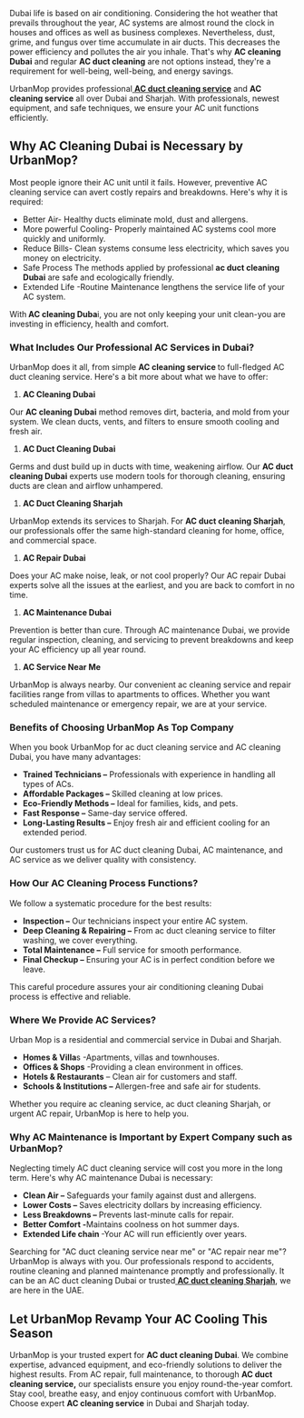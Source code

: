 <p><span style="font-weight: 400;">Dubai life is based on air conditioning. Considering the hot weather that prevails throughout the year, AC systems are almost round the clock in houses and offices as well as business complexes. Nevertheless, dust, grime, and fungus over time accumulate in air ducts. This decreases the power efficiency and pollutes the air you inhale. That's why </span><strong>AC cleaning Dubai</strong><span style="font-weight: 400;"> and regular </span><strong>AC duct cleaning</strong><span style="font-weight: 400;"> are not options instead, they're a requirement for well-being, well-being, and energy savings.</span></p>
<p><span style="font-weight: 400;">UrbanMop provides professional</span><a href="https://www.urbanmop.com/service/details/ac-cleaning-service"><span style="font-weight: 400;"> </span><strong>AC duct cleaning service</strong></a><span style="font-weight: 400;"> and </span><strong>AC cleaning service</strong><span style="font-weight: 400;"> all over Dubai and Sharjah. With professionals, newest equipment, and safe techniques, we ensure your AC unit functions efficiently.</span></p>
<h2><strong>Why AC Cleaning Dubai is Necessary by UrbanMop?</strong></h2>
<p><span style="font-weight: 400;">Most people ignore their AC unit until it fails. However, preventive AC cleaning service can avert costly repairs and breakdowns. Here's why it is required:</span></p>
<ul>
<li style="font-weight: 400;" aria-level="1"><span style="font-weight: 400;">Better Air- Healthy ducts eliminate mold, dust and allergens.</span></li>
<li style="font-weight: 400;" aria-level="1"><span style="font-weight: 400;">More powerful Cooling- Properly maintained AC systems cool more quickly and uniformly.</span></li>
<li style="font-weight: 400;" aria-level="1"><span style="font-weight: 400;">Reduce Bills- Clean systems consume less electricity, which saves you money on electricity.</span></li>
<li style="font-weight: 400;" aria-level="1"><span style="font-weight: 400;">Safe Process The methods applied by professional </span><strong>ac duct cleaning Dubai</strong><span style="font-weight: 400;"> are safe and ecologically friendly.</span></li>
<li style="font-weight: 400;" aria-level="1"><span style="font-weight: 400;">Extended Life -Routine Maintenance lengthens the service life of your AC system.</span></li>
</ul>
<p><span style="font-weight: 400;">With</span><strong> AC cleaning Duba</strong><span style="font-weight: 400;">i, you are not only keeping your unit clean-you are investing in efficiency, health and comfort.</span></p>
<h3><strong>What Includes Our Professional AC Services in Dubai?</strong></h3>
<p><span style="font-weight: 400;">UrbanMop does it all, from simple </span><strong>AC cleaning service​ </strong><span style="font-weight: 400;">to full-fledged AC duct cleaning service. Here's a bit more about what we have to offer:</span></p>
<ol>
<li style="font-weight: 400;" aria-level="1"><strong>AC Cleaning Dubai</strong></li>
</ol>
<p><span style="font-weight: 400;">Our </span><strong>AC cleaning Dubai</strong><span style="font-weight: 400;"> method removes dirt, bacteria, and mold from your system. We clean ducts, vents, and filters to ensure smooth cooling and fresh air.</span></p>
<ol>
<li style="font-weight: 400;" aria-level="1"><strong>AC Duct Cleaning Dubai</strong></li>
</ol>
<p><span style="font-weight: 400;">Germs and dust build up in ducts with time, weakening airflow. Our </span><strong>AC duct cleaning Dubai</strong><span style="font-weight: 400;"> experts use modern tools for thorough cleaning, ensuring ducts are clean and airflow unhampered.</span></p>
<ol>
<li style="font-weight: 400;" aria-level="1"><strong>AC Duct Cleaning Sharjah</strong></li>
</ol>
<p><span style="font-weight: 400;">UrbanMop extends its services to Sharjah. For </span><strong>AC duct cleaning Sharjah</strong><span style="font-weight: 400;">, our professionals offer the same high-standard cleaning for home, office, and commercial space.</span></p>
<ol>
<li style="font-weight: 400;" aria-level="1"><strong>AC Repair Dubai</strong></li>
</ol>
<p><span style="font-weight: 400;">Does your AC make noise, leak, or not cool properly? Our AC repair Dubai experts solve all the issues at the earliest, and you are back to comfort in no time.</span></p>
<ol>
<li style="font-weight: 400;" aria-level="1"><strong>AC Maintenance Dubai</strong></li>
</ol>
<p><span style="font-weight: 400;">Prevention is better than cure. Through AC maintenance Dubai, we provide regular inspection, cleaning, and servicing to prevent breakdowns and keep your AC efficiency up all year round.</span></p>
<ol>
<li style="font-weight: 400;" aria-level="1"><strong>AC Service Near Me</strong></li>
</ol>
<p><span style="font-weight: 400;">UrbanMop is always nearby. Our convenient ac cleaning service and repair facilities range from villas to apartments to offices. Whether you want scheduled maintenance or emergency repair, we are at your service.</span></p>
<h3><strong>Benefits of Choosing UrbanMop As Top Company</strong></h3>
<p><span style="font-weight: 400;">When you book UrbanMop for ac duct cleaning service and AC cleaning Dubai, you have many advantages:</span></p>
<ul>
<li style="font-weight: 400;" aria-level="1"><strong>Trained Technicians –</strong><span style="font-weight: 400;"> Professionals with experience in handling all types of ACs.</span></li>
<li style="font-weight: 400;" aria-level="1"><strong>Affordable Packages –</strong><span style="font-weight: 400;"> Skilled cleaning at low prices.</span></li>
<li style="font-weight: 400;" aria-level="1"><strong>Eco-Friendly Methods –</strong><span style="font-weight: 400;"> Ideal for families, kids, and pets.</span></li>
<li style="font-weight: 400;" aria-level="1"><strong>Fast Response –</strong><span style="font-weight: 400;"> Same-day service offered.</span></li>
<li style="font-weight: 400;" aria-level="1"><strong>Long-Lasting Results –</strong><span style="font-weight: 400;"> Enjoy fresh air and efficient cooling for an extended period.</span></li>
</ul>
<p><span style="font-weight: 400;">Our customers trust us for AC duct cleaning Dubai, AC maintenance, and AC service as we deliver quality with consistency.</span></p>
<h3><strong>How Our AC Cleaning Process Functions?</strong></h3>
<p><span style="font-weight: 400;">We follow a systematic procedure for the best results:</span></p>
<ul>
<li style="font-weight: 400;" aria-level="1"><strong>Inspection –</strong><span style="font-weight: 400;"> Our technicians inspect your entire AC system.</span></li>
<li style="font-weight: 400;" aria-level="1"><strong>Deep Cleaning &amp; Repairing –</strong><span style="font-weight: 400;"> From ac duct cleaning service to filter washing, we cover everything.</span></li>
<li style="font-weight: 400;" aria-level="1"><strong>Total Maintenance –</strong><span style="font-weight: 400;"> Full service for smooth performance.</span></li>
<li style="font-weight: 400;" aria-level="1"><strong>Final Checkup –</strong><span style="font-weight: 400;"> Ensuring your AC is in perfect condition before we leave.</span></li>
</ul>
<p><span style="font-weight: 400;">This careful procedure assures your air conditioning cleaning Dubai process is effective and reliable.</span></p>
<h3><strong>Where We Provide AC Services?</strong></h3>
<p><span style="font-weight: 400;">Urban Mop is a residential and commercial service in Dubai and Sharjah.</span></p>
<ul>
<li style="font-weight: 400;" aria-level="1"><strong>Homes &amp; Villa</strong><span style="font-weight: 400;">s -Apartments, villas and townhouses.</span></li>
<li style="font-weight: 400;" aria-level="1"><strong>Offices &amp; Shops</strong><span style="font-weight: 400;"> -Providing a clean environment in offices.</span></li>
<li style="font-weight: 400;" aria-level="1"><strong>Hotels &amp; Restaurants</strong><span style="font-weight: 400;"> – Clean air for customers and staff.</span></li>
<li style="font-weight: 400;" aria-level="1"><strong>Schools &amp; Institutions –</strong><span style="font-weight: 400;"> Allergen-free and safe air for students.</span></li>
</ul>
<p><span style="font-weight: 400;">Whether you require ac cleaning service, ac duct cleaning Sharjah, or urgent AC repair, UrbanMop is here to help you.</span></p>
<h3><strong>Why AC Maintenance is Important by Expert Company such as UrbanMop?</strong></h3>
<p><span style="font-weight: 400;">Neglecting timely AC duct cleaning service will cost you more in the long term. Here's why AC maintenance Dubai is necessary:</span></p>
<ul>
<li style="font-weight: 400;" aria-level="1"><strong>Clean Air –</strong><span style="font-weight: 400;"> Safeguards your family against dust and allergens.</span></li>
<li style="font-weight: 400;" aria-level="1"><strong>Lower Costs –</strong><span style="font-weight: 400;"> Saves electricity dollars by increasing efficiency.</span></li>
<li style="font-weight: 400;" aria-level="1"><strong>Less Breakdowns – </strong><span style="font-weight: 400;">Prevents last-minute calls for repair.</span></li>
<li style="font-weight: 400;" aria-level="1"><strong>Better Comfort -</strong><span style="font-weight: 400;">Maintains coolness on hot summer days.</span></li>
<li style="font-weight: 400;" aria-level="1"><strong>Extended Life chain </strong><span style="font-weight: 400;">-Your AC will run efficiently over years.</span></li>
</ul>
<p><span style="font-weight: 400;">Searching for "AC duct cleaning service near me" or "AC repair near me"? UrbanMop is always with you. Our professionals respond to accidents, routine cleaning and planned maintenance promptly and professionally. It can be an AC duct cleaning Dubai or trusted</span><a href="https://www.urbanmop.com/service/details/ac-cleaning-service"><span style="font-weight: 400;"> </span><strong>AC duct cleaning Sharjah</strong></a><span style="font-weight: 400;">, we are here in the UAE.</span></p>
<h2><strong>Let UrbanMop Revamp Your AC Cooling This Season</strong></h2>
<p><span style="font-weight: 400;">UrbanMop is your trusted expert for </span><strong>AC duct cleaning Dubai</strong><span style="font-weight: 400;">. We combine expertise, advanced equipment, and eco-friendly solutions to deliver the highest results. From AC repair, full maintenance, to thorough </span><strong>AC duct cleaning service,</strong><span style="font-weight: 400;"> our specialists ensure you enjoy round-the-year comfort. Stay cool, breathe easy, and enjoy continuous comfort with UrbanMop. Choose expert </span><strong>AC cleaning service</strong><span style="font-weight: 400;"> in Dubai and Sharjah today.</span></p>
